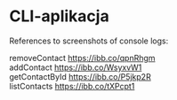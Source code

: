 # CLI-aplikacja

References to screenshots of console logs:

removeContact https://ibb.co/qpnRhgm </br>
addContact https://ibb.co/WsyxvW1 </br>
getContactById https://ibb.co/P5jkp2R </br>
listContacts https://ibb.co/tXPcpt1 
